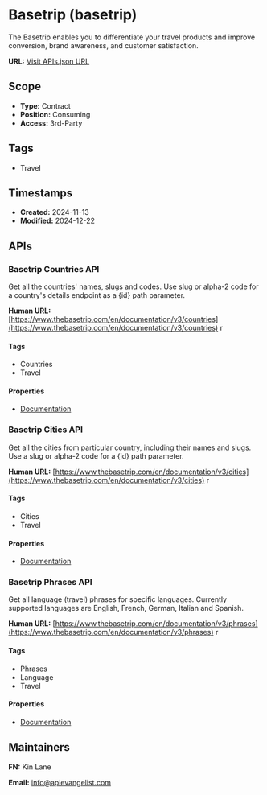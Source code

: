 # Basetrip (basetrip)
The Basetrip enables you to differentiate your travel products and improve conversion, brand awareness, and customer satisfaction.

**URL:** [Visit APIs.json URL](https://raw.githubusercontent.com/api-search/basetrip/refs/heads/main/apis.yml)

## Scope

- **Type:** Contract 
- **Position:** Consuming 
- **Access:** 3rd-Party 

## Tags

- Travel

## Timestamps

- **Created:** 2024-11-13 
- **Modified:** 2024-12-22 

## APIs

### Basetrip Countries API
Get all the countries' names, slugs and codes. Use slug or alpha-2 code for a country's details endpoint as a {id} path parameter.

**Human URL:** [https://www.thebasetrip.com/en/documentation/v3/countries](https://www.thebasetrip.com/en/documentation/v3/countries)
r

#### Tags

- Countries
- Travel

#### Properties

- [Documentation]( https://www.thebasetrip.com/en/documentation/v3/countries)
### Basetrip Cities API
Get all the cities from particular country, including their names and slugs. Use a slug or alpha-2 code for a {id} path parameter.

**Human URL:** [https://www.thebasetrip.com/en/documentation/v3/cities](https://www.thebasetrip.com/en/documentation/v3/cities)
r

#### Tags

- Cities
- Travel

#### Properties

- [Documentation](https://www.thebasetrip.com/en/documentation/v3/cities)
### Basetrip Phrases API
Get all language (travel) phrases for specific languages. Currently supported languages are English, French, German, Italian and Spanish.

**Human URL:** [https://www.thebasetrip.com/en/documentation/v3/phrases](https://www.thebasetrip.com/en/documentation/v3/phrases)
r

#### Tags

- Phrases
- Language
- Travel

#### Properties

- [Documentation]( https://www.thebasetrip.com/en/documentation/v3/phrases)

## Maintainers

**FN:** Kin Lane

**Email:** info@apievangelist.com

